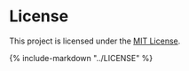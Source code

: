 # License

This project is licensed under the [MIT License](https://opensource.org/licenses/MIT).

{% include-markdown "../LICENSE" %}
